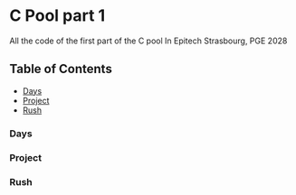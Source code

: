 # C Pool part 1

All the code of the first part of the C pool
In Epitech Strasbourg, PGE 2028

## Table of Contents

- [Days](#days)
- [Project](#project)
- [Rush](#rush)

### Days

### Project

### Rush
